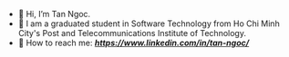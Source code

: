 - 👋 Hi, I’m Tan Ngoc.
- 🌱 I am a graduated student in Software Technology from Ho Chi Minh City's Post and Telecommunications Institute of Technology.
- 🌱 How to reach me: ***https://www.linkedin.com/in/tan-ngoc/***

<!---
LuftSoft/LuftSoft is a ✨ special ✨ repository because its `README.md` (this file) appears on your GitHub profile.
You can click the Preview link to take a look at your changes.
--->
